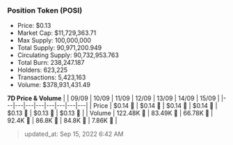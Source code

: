 
  ### Position Token (POSI)
  - Price: $0.13
  - Market Cap: $11,729,363.71
  - Max Supply: 100,000,000
  - Total Supply: 90,971,200.949
  - Circulating Supply: 90,732,953.763
  - Total Burn: 238,247.187
  - Holders: 623,225
  - Transactions: 5,423,163
  - Volume: $378,931,431.49

  **7D Price & Volume**
  | | 09&#x2F;09 | 10&#x2F;09 | 11&#x2F;09 | 12&#x2F;09 | 13&#x2F;09 | 14&#x2F;09 | 15&#x2F;09 |
  |---|---|---|---|---|---|---|---|
  | Price | $0.14 🚀 | $0.14 🔻 | $0.14 🔻 | $0.14 🔻 | $0.13 🔻 | $0.13 🔻 | $0.13 🔻 |
  | Volume | 122.48K 🚀 | 83.49K 🔻 | 66.78K 🔻 | 92.4K 🚀 | 86.8K 🔻 | 84.8K 🔻 | 7.86K 🔻 |

  > updated_at: Sep 15, 2022 6:42 AM
